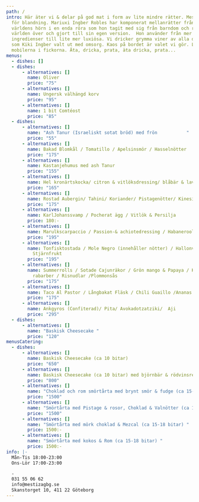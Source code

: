 ```yaml
---
path: /
intro: Här äter vi & delar på god mat i form av lite mindre rätter. Mestiza står
  för blandning. Mariuxi Ingber Robles har komponerat mellanrätter från alla
  världens hörn i en enda röra som hon tagit med sig från barndom och resor
  världen över och gjort till sin egen version.  Hon använder från mer enkla
  ingredienser till lite mer luxiösa. Vi dricker grymma viner av alla dess slag,
  som Kiki Ingber valt ut med omsorg. Kaos på bordet är valet vi gör. Lämna
  mobilerna i fickorna. Äta, dricka, prata, äta dricka, prata...
menus:
  - dishes: []
  - dishes:
      - alternatives: []
        name: Oliver
        price: "75"
      - alternatives: []
        name: Ungersk välhängd korv
        price: "95"
      - alternatives: []
        name: 1 bit Comtéost
        price: "85"
  - dishes:
      - alternatives: []
        name: "Ash Tanur (Israeliskt sotat bröd) med frön           "
        price: "55"
      - alternatives: []
        name: Bakad Blomkål / Tomatillo / Apelsinsmör / Hasselnötter
        price: "175"
      - alternatives: []
        name: Kastanjehumus med ash Tanur
        price: "155"
      - alternatives: []
        name: Hel kronärtskocka/ citron & vitlöksdressing/ blåbär & lavendelmajo
        price: "165"
      - alternatives: []
        name: Rostad Aubergin/ Tahini/ Koriander/ Pistagenötter/ Kinesisk Chili
        price: "175"
      - alternatives: []
        name: KarlJohanssvamp / Pocherat ägg / Vitlök & Persilja
        price: 180:-
      - alternatives: []
        name: Marulkscarpaccio / Passion-& achiotedressing / Habaneroolja
        price: "195"
      - alternatives: []
        name: Tonfisktostada / Mole Negro (innehåller nötter) / Hallonvinägrett /
          Stjärnfrukt
        price: "195"
      - alternatives: []
        name: Summerrolls / Sotade Cajunräkor / Grön mango & Papaya / Kimchi med
          rabarber / Risnudlar /Plommonsås
        price: "175"
      - alternatives: []
        name: Taco Al Pastor / Långbakat Fläsk / Chili Guaillo /Ananas / Koriander
        price: "175"
      - alternatives: []
        name: Ankgyros (Confiterad)/ Pita/ Avokadotzatziki/  Aji
        price: "295"
  - dishes:
      - alternatives: []
        name: "Baskisk Cheesecake "
        price: "120"
menusCatering:
  - dishes:
      - alternatives: []
        name: Baskisk Cheesecake (ca 10 bitar)
        price: "650"
      - alternatives: []
        name: Baskisk Cheesecake (ca 10 bitar) med björnbär & rödvinsreduktion
        price: "800"
      - alternatives: []
        name: "Choklad och rom smörtårta med brynt smör & fudge (ca 15-18 bitar) "
        price: "1500"
      - alternatives: []
        name: "Smörtårta med Pistage & rosor, Choklad & Valnötter (ca 15-18 bitar) "
        price: "1500"
      - alternatives: []
        name: "Smörtårta med mörk choklad & Mezcal (ca 15-18 bitar) "
        price: 1500:-
      - alternatives: []
        name: "Smörtårta med kokos & Rom (ca 15-18 bitar) "
        price: 1500:-
info: |-
  Mån-Tis 18:00-23:00
  Ons-Lör 17:00-23:00

  -
  031 55 06 62
  info@mestizagbg.se
  Skanstorget 10, 411 22 Göteborg
---
```

